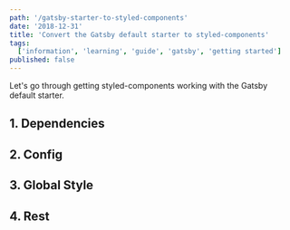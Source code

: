 ```yaml
---
path: '/gatsby-starter-to-styled-components'
date: '2018-12-31'
title: 'Convert the Gatsby default starter to styled-components'
tags:
  ['information', 'learning', 'guide', 'gatsby', 'getting started']
published: false
---
```


Let's go through getting styled-components working with the Gatsby
default starter.

## 1. Dependencies

## 2. Config

## 3. Global Style

## 4. Rest
